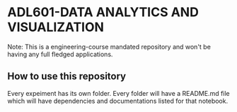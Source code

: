 # ADL601-DATA ANALYTICS AND VISUALIZATION
Note: This is a engineering-course mandated repository and won't be having any full fledged applications.

## How to use this repository
Every expeiment has its own folder. Every folder will have a README.md file which will have dependencies and documentations listed for that notebook.
